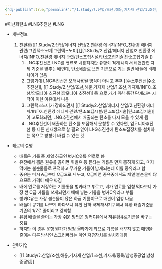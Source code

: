 ```yaml
---
{"dg-publish":true,"permalink":"/1.Study/2.산업/조선,해운,기자재 산업/1.조선,기자재/INFO_조선/LNG추진선/","created":"2024-11-20T21:02:29.277+09:00","updated":"2025-06-26T17:02:18.988+09:00"}
---
```


#이산화탄소 #LNG추진선 #LNG



- 세부정보
	1. 친환경([[1.Study/2.산업/에너지 산업/2.친환경 에너지/INFO_친환경 에너지 관련/그린택소노미\|그린택소노미]],[[1.Study/2.산업/에너지 산업/2.친환경 에너지/INFO_친환경 에너지 관련/탄소포집시설/탄소포집기술\|탄소포집기술]])
		1. LNG추진선은 LNG를 연료로 사용하지만 유황이 적게 나와서 매연관련 국제 기준을 맞추는 배인데, 탄소배출로 보면 기름으로 가는 일반 배들에 비해 차이가 없음
		2. 그렇기에 LNG추진선은 오래사용될 방식이 아니고 추후 [[수소추진선\|수소추진선]], [[1.Study/2.산업/조선,해운,기자재 산업/1.조선,기자재/INFO_조선/암모니아 추진선\|암모니아 추진선]] 등 으로 가기 위한 중간 단계라는 시각이 이런 이유에서 나옴
		3. 그린택소노미가 강화되면서 [[1.Study/2.산업/에너지 산업/2.친환경 에너지/INFO_친환경 에너지 관련/탄소포집시설/탄소포집기술\|탄소포집기술]]이 고도화되면, LNG추진선에서 배출되는 탄소를 다시 모을 수 있게 됨
		4. LNG추진선이 배출하는 탄소를 포집해서 운항할 수 있다면, 암모니아추진선 등 다른 신재생으로 갈 필요 없이 LNG추진선에 탄소포집장치를 설치하는 쪽으로 방향이 바뀔 수 있는 것


- 메르의 설명
	- 배들은 기름 중 제일 하급인 벙커C유를 연료로 씀
	- 유전에서 뽑은 원유를 끓이면 휘발유 등 돈되는 기름은 먼저 뽑히게 되고, 마지막에는 불순물들로 끈적하고 무거운 기름이 남게되는데 이를 중유라고 함
	- 중유는 다시 A급부터 C급으로 나누고, C급이면 중유중에서도 제일 불순물이 많으므로 가격이 매우 싸짐
	- 배에 연료를 저장하는 기름통을 벙커라고 부르고, 배가 연료를 엄청 먹다보니 가장 싼 C급 기름을 쓰게되면서 배에 넣는 기름을 벙커C유라고 부름
	- 벙커C유는 가장 불순물이 많은 하급 기름이므로 매연이 엄청 나옴
	- 배들이 공기를 나쁘게 하다보니 유엔 산하 국제해사기구에서 유황 배출기준을 기존의 1/7로 줄이라고 강화함
	-  유황 배출을 줄이는 가장 쉬운 방법은 벙커C유에서 저유황유로기름을 바꾸는 것임
	-  하지만 이 경우 운항 원가가 엄청 올라가게 되므로 기름을 바꾸지 않고 매연을 줄이는 다른 방식인 스크러버라는 매연 저감장치를 설치하게됨


- 관련기업
	- [[1.Study/2.산업/조선,해운,기자재 산업/1.조선,기자재/종목/삼성중공업\|삼성중공업]]


